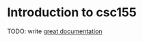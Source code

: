# Introduction to csc155

TODO: write [great documentation](http://jacobian.org/writing/what-to-write/)
